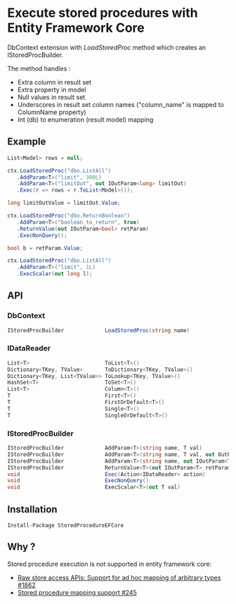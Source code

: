  # Execute stored procedures with Entity Framework Core

DbContext extension with *LoadStoredProc* method which creates
an IStoredProcBuilder.

The method handles :
- Extra column in result set
- Extra property in model
- Null values in result set
- Underscores in result set column names ("column_name" is mapped to ColumnName property)
- Int (db) to enumeration (result model) mapping

## Example

```csharp
List<Model> rows = null;

ctx.LoadStoredProc("dbo.ListAll")
   .AddParam<T>("limit", 300L)
   .AddParam<T>("limitOut", out IOutParam<long> limitOut)
   .Exec(r => rows = r.ToList<Model>());

long limitOutValue = limitOut.Value;

ctx.LoadStoredProc("dbo.ReturnBoolean")
   .AddParam<T>("boolean_to_return", true)
   .ReturnValue(out IOutParam<bool> retParam)
   .ExecNonQuery();

bool b = retParam.Value;

ctx.LoadStoredProc("dbo.ListAll")
   .AddParam<T>("limit", 1L)
   .ExecScalar(out long l);
```

## API

### DbContext
```csharp
IStoredProcBuilder             LoadStoredProc(string name)
```

### IDataReader
```csharp
List<T>                        ToList<T>()
Dictionary<TKey, TValue>       ToDictionary<TKey, TValue>()
Dictionary<TKey, List<TValue>> ToLookup<TKey, TValue>()
HashSet<T>                     ToSet<T>()
List<T>                        Column<T>()
T                              First<T>()
T                              FirstOrDefault<T>()
T                              Single<T>()
T                              SingleOrDefault<T>()
```

### IStoredProcBuilder
```csharp
IStoredProcBuilder             AddParam<T>(string name, T val)                             // Input parameter
IStoredProcBuilder             AddParam<T>(string name, T val, out OutParam<T> outParam)   // Ouput parameter
IStoredProcBuilder             AddParam<T>(string name, out IOutParam<T> outParam)         // Input/Ouput parameter
IStoredProcBuilder             ReturnValue<T>(out IOutParam<T> retParam)
void                           Exec(Action<IDataReader> action)
void                           ExecNonQuery()
void                           ExecScalar<T>(out T val)
```

## Installation

` Install-Package StoredProcedureEFCore `

## Why ?

Stored procedure execution is not supported in entity framework core:
- [Raw store access APIs: Support for ad hoc mapping of arbitrary types #1862](https://github.com/aspnet/EntityFramework/issues/1862)
- [Stored procedure mapping support #245](https://github.com/aspnet/EntityFramework/issues/245)
